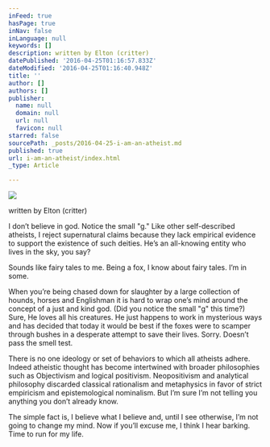 ```yaml
---
inFeed: true
hasPage: true
inNav: false
inLanguage: null
keywords: []
description: written by Elton (critter)
datePublished: '2016-04-25T01:16:57.833Z'
dateModified: '2016-04-25T01:16:40.948Z'
title: ''
author: []
authors: []
publisher:
  name: null
  domain: null
  url: null
  favicon: null
starred: false
sourcePath: _posts/2016-04-25-i-am-an-atheist.md
published: true
url: i-am-an-atheist/index.html
_type: Article

---
```

![](https://the-grid-user-content.s3-us-west-2.amazonaws.com/a8fcc3f0-2f6a-461b-bf13-8ad27ef716eb.jpg)

written by Elton (critter)

I donʼt believe in god. Notice the small "g." Like other self-described atheists, I reject supernatural claims because they lack empirical evidence to support the existence of such deities. Heʼs an all-knowing entity who lives in the sky, you say? 

Sounds like fairy tales to me. Being a fox, I know about fairy tales. Iʼm in some.

When youʼre being chased down for slaughter by a large collection of hounds, horses and Englishman it is hard to wrap oneʼs mind around the concept of a just and kind god. (Did you notice the small "g" this time?) Sure, He loves all his creatures. He just happens to work in mysterious ways and has decided that today it would be best if the foxes were to scamper through bushes in a desperate attempt to save their lives. Sorry. Doesnʼt pass the smell test.

There is no one ideology or set of behaviors to which all atheists adhere. Indeed atheistic thought has become intertwined with broader philosophies such as Objectivism and logical positivism. Neopositivism and analytical philosophy discarded classical rationalism and metaphysics in favor of strict empiricism and epistemological nominalism. But Iʼm sure Iʼm not telling you anything you donʼt already know.

The simple fact is, I believe what I believe and, until I see otherwise, Iʼm not going to change my mind. Now if youʼll excuse me, I think I hear barking. Time to run for my life.